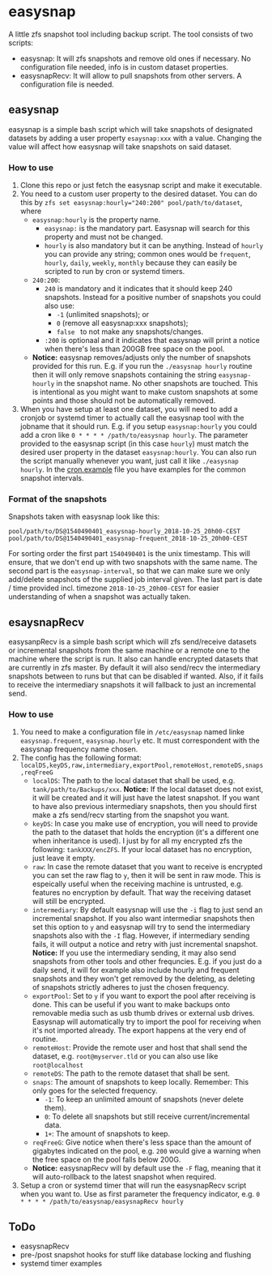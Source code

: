 # easysnap

A little zfs snapshot tool including backup script. The tool consists of two scripts:

* easysnap: It will zfs snapshots and remove old ones if necessary. No configuration file needed, info is in custom dataset properties.
* easysnapRecv: It will allow to pull snapshots from other servers. A configuration file is needed.

## easysnap

easysnap is a simple bash script which will take snapshots of designated datasets by adding a user property `esaysnap:xxx` with a value. Changing the value will affect how easysnap will take snapshots on said dataset.

### How to use

1. Clone this repo or just fetch the easysnap script and make it executable.
1. You need to a custom user property to the desired dataset. You can do this by `zfs set easysnap:hourly="240:200" pool/path/to/dataset`, where
   * `easysnap:hourly` is the property name.
      * `easysnap:` is the mandatory part. Easysnap will search for this property and must not be changed.
      * `hourly` is also mandatory but it can be anything. Instead of `hourly` you can provide any string; common ones would be `frequent`, `hourly`, `daily`, `weekly`, `monthly` because they can easily be scripted to run by cron or systemd timers.
   * `240:200`:
      * `240` is mandatory and it indicates that it should keep 240 snapshots. Instead for a positive number of snapshots you could also use:
         * `-1` (unlimited snapshots); or
         * `0` (remove all easysnap:xxx snapshots);
         * `false ` to not make any snapshots/changes.
      * `:200` is optionaal and it indicates that easysnap will print a notice when there's less than 200GB free space on the pool.
   * __Notice:__ easysnap removes/adjusts only the number of snapshots provided for this run. E.g. if you run the `./easysnap hourly` routine then it will only remove snapshots containing the string `easysnap-hourly` in the snapshot name. No other snapshots are touched. This is intentional as you might want to make custom snapshots at some points and those should not be automatically removed.
1. When you have setup at least one dataset, you will need to add a cronjob or systemd timer to actually call the easysnap tool with the jobname that it should run. E.g. if you setup `easysnap:hourly` you could add a cron like `0 * * * * /path/to/easysnap hourly`. The parameter provided to the easysnap script (in this case `hourly`) must match the desired user property in the dataset `easysnap:hourly`. You can also run the script manually whenever you want, just call it like `./easysnap hourly`. In the [cron.example](cron.example) file you have examples for the common snapshot intervals.

### Format of the snapshots

Snapshots taken with easysnap look like this:

```
pool/path/to/DS@1540490401_easysnap-hourly_2018-10-25_20h00-CEST
pool/path/to/DS@1540490401_easysnap-frequent_2018-10-25_20h00-CEST

```

For sorting order the first part `1540490401` is the unix timestamp. This will ensure, that we don't end up with two snapshots with the same name. The second part is the `easysnap-interval`, so that we can make sure we only add/delete snapshots of the supplied job interval given. The last part is date / time provided incl. timezone `2018-10-25_20h00-CEST` for easier understanding of when a snapshot was actually taken.


## esaysnapRecv

easysanpRecv is a simple bash script which will zfs send/receive datasets or incremental snapshots from the same machine or a remote one to the machine where the script is run. It also can handle encrypted datasets that are currently in zfs master. By default it will also send/recv the intermediary snapshots between to runs but that can be disabled if wanted. Also, if it fails to receive the intermediary snapshots it will fallback to just an incremental send.

### How to use

1. You need to make a configuration file in `/etc/easysnap` named linke `easysnap.frequent`, `easysnap.hourly` etc. It must correspondent with the easysnap frequency name chosen.
1. The config has the following format: `localDS,keyDS,raw,intermediary,exportPool,remoteHost,remoteDS,snaps,reqFreeG`
   * `localDS`: The path to the local dataset that shall be used, e.g. `tank/path/to/Backups/xxx`. __Notice:__ If the local dataset does not exist, it will be created and it will just have the latest snapshot. If you want to have also previous intermediary snapshots, then you should first make a zfs send/recv starting from the snapshot you want.
   * `keyDS`: In case you make use of encryption, you will need to provide the path to the dataset that holds the encryption (it's a different one when inheritance is used). I just by for all my encrypted zfs the following: `tankXXX/encZFS`. If your local dataset has no encryption, just leave it empty.
   * `raw`: In case the remote dataset that you want to receive is encrypted you can set the raw flag to `y`, then it will be sent in raw mode. This is espeically useful when the receiving machine is untrusted, e.g. features no encryption by default. That way the receiving dataset will still be encrypted.
   * `intermediary`: By default easysnap will use the `-i` flag to just send an incremental snapshot. If you also want intermediar snapshots then set this option to `y` and easysnap will try to send the intermediary snapshots also with the `-I` flag. However, if intermediary sending fails, it will output a notice and retry with just incremental snapshot. __Notice:__ If you use the intermediary sending, it may also send snapshots from other tools and other frequncies. E.g. if you just do a daily send, it will for example also include hourly and frequent snapshots and they won't get removed by the deleting, as deleting of snapshots strictly adheres to just the chosen frequency.
   * `exportPool`: Set to `y` if you want to export the pool after receiving is done. This can be useful if you want to make backups onto removable media such as usb thumb drives or external usb drives. Easysnap will automatically try to import the pool for receiving when it's not imported already. The export happens at the very end of routine.
   * `remoteHost`: Provide the remote user and host that shall send the dataset, e.g. `root@myserver.tld` or you can also use like `root@localhost`
   * `remoteDS`: The path to the remote dataset that shall be sent.
   * `snaps`: The amount of snapshots to keep locally. Remember: This only goes for the selected frequency.
      * `-1`: To keep an unlimited amount of snapshots (never delete them).
      * `0`: To delete all snapshots but still receive current/incremental data.
      * `1+`: The amount of snapshots to keep.
   * `reqFreeG`: Give notice when there's less space than the amount of gigabytes indicated on the pool, e.g. `200` would give a warning when the free space on the pool falls below 200G.
   * __Notice:__ easysnapRecv will by default use the `-F` flag, meaning that it will auto-rollback to the latest snapshot when required.
1. Setup a cron or systemd timer that will run the easysnapRecv script when you want to. Use as first parameter the frequency indicator, e.g. `0 * * * * /path/to/easysnap/easysnapRecv hourly`

## ToDo

- easysnapRecv
- pre-/post snapshot hooks for stuff like database locking and flushing
- systemd timer examples
